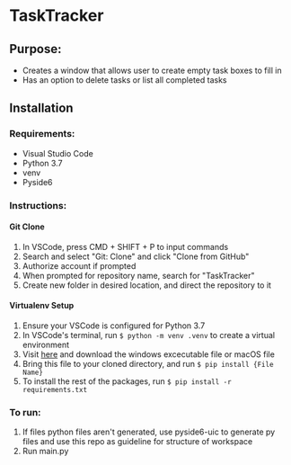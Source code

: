 # TaskTracker
 
## Purpose:
- Creates a window that allows user to create empty task boxes to fill in
- Has an option to delete tasks or list all completed tasks

## **Installation**
### Requirements:
* Visual Studio Code
* Python 3.7
* venv
* Pyside6

### Instructions: 

#### Git Clone
1. In VSCode, press CMD + SHIFT + P to input commands
2. Search and select "Git: Clone" and click "Clone from GitHub"
3. Authorize account if prompted
4. When prompted for repository name, search for "TaskTracker"
5. Create new folder in desired location, and direct the repository to it

#### Virtualenv Setup
1. Ensure your VSCode is configured for Python 3.7
1. In VSCode's terminal, run `$ python -m venv .venv` to create a virtual environment
2. Visit [here](https://www.python.org/downloads/release/python-379/) and download the windows excecutable file or macOS file
3. Bring this file to your cloned directory, and run `$ pip install {File Name}`
4. To install the rest of the packages, run `$ pip install -r requirements.txt`

### To run:
1. If files python files aren't generated, use pyside6-uic to generate py files and use this repo as guideline for structure of workspace
2. Run main.py
